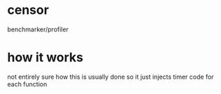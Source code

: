 # censor
benchmarker/profiler

# how it works
not entirely sure how this is usually done so it just injects timer code for each function
